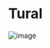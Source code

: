 # Tural
![image](https://github.com/Tural-qurbanov/Tural/assets/155572876/a2f1e884-c498-4acd-a72d-9a9d677973fa)

